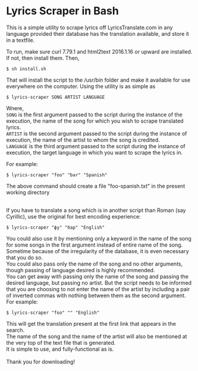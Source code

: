 # Lyrics Scraper in Bash

This is a simple utility to scrape lyrics off LyricsTranslate.com in any language provided their database has the translation available, and store it in a textfile.

To run, make sure curl 7.79.1 and html2text 2016.1.16 or upward are installed. If not, then install them. Then, <br>
```
$ sh install.sh
```
That will install the script to the /usr/bin folder and make it available for use everywhere on the computer. Using the utility is as simple as
```
$ lyrics-scraper SONG ARTIST LANGUAGE
```
Wnere, <br>
```SONG``` is the first argument passed to the script during the instance of the execution, the name of the song for which you wish to scrape translated lyrics. <br>
```ARTIST``` is the second argument passed to the script during the instance of execution, the name of the artist to whom the song is credited. <br>
```LANGUAGE``` is the third argument passed to the script during the instance of execution, the target language in which you want to scrape the lyrics in.

For example:<br>
```
$ lyrics-scraper "foo" "bar" "Spanish"
```
The above command should create a file "foo-spanish.txt" in the present working directory<br><br>

If you have to translate a song which is in another script than Roman (say Cyrillic), use the original for best encoding experience:
```
$ lyrics-scraper "фу" "бар" "English"
```
You could also use it by mentioning only a keyword in the name of the song for some songs in the first argument instead of entire name of the song. Sometime because of the irregularity of the database, it is even necessary that you do so. <br>
You could also pass only the name of the song and no other arguments, though passing of language desired is highly recommended. <br>
You can get away with passing only the name of the song and passing the desired language, but passing no artist. But the script needs to be informed that you are choosing to not enter the name of the artist by including a pair of inverted commas with nothing between them as the second argument. <br>
For example: <br>
```
$ lyrics-scraper "foo" "" "English"
```

This will get the translation present at the first link that appears in the search. <br>
The name of the song and the name of the artist will also be mentioned at the very top of the text file that is generated. <br>
It is simple to use, and fully-functional as is. <br><br>
Thank you for downloading!<br>
